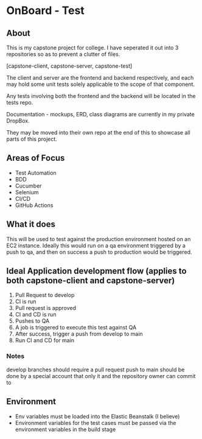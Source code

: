 # OnBoard - Test

## About

This is my capstone project for college.
I have seperated it out into 3 repositories so as to prevent a clutter of files.

[capstone-client, capstone-server, capstone-test]

The client and server are the frontend and backend respectively,
and each may hold some unit tests solely applicable to the scope of that component.

Any tests involving both the frontend and the backend will be located in the tests repo.

Documentation - mockups, ERD, class diagrams are currently in my private DropBox.

They may be moved into their own repo at the end of this to showcase all parts of this project.

## Areas of Focus

-   Test Automation
-   BDD
-   Cucumber
-   Selenium
-   CI/CD
-   GitHub Actions

## What it does

This will be used to test against the production environment hosted on an EC2 instance.
Ideally this would run on a qa environment triggered by a push to qa, and then on success a push to production would be triggered.

## Ideal Application development flow (applies to both capstone-client and capstone-server)

1. Pull Request to develop
2. CI is run
3. Pull request is approved
4. CI and CD is run
5. Pushes to QA
5. A job is triggered to execute this test against QA
6. After success, trigger a push from develop to main
7. Run CI and CD for main

### Notes

develop branches should require a pull request
push to main should be done by a special account that only it and the repository owner can commit to

## Environment

-   Env variables must be loaded into the Elastic Beanstalk (I believe)
-   Environment variables for the test cases must be passed via the environment variables in the build stage

